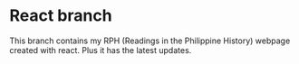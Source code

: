 # React branch
This branch contains my RPH (Readings in the Philippine History) webpage created with react. Plus it has the latest updates.
